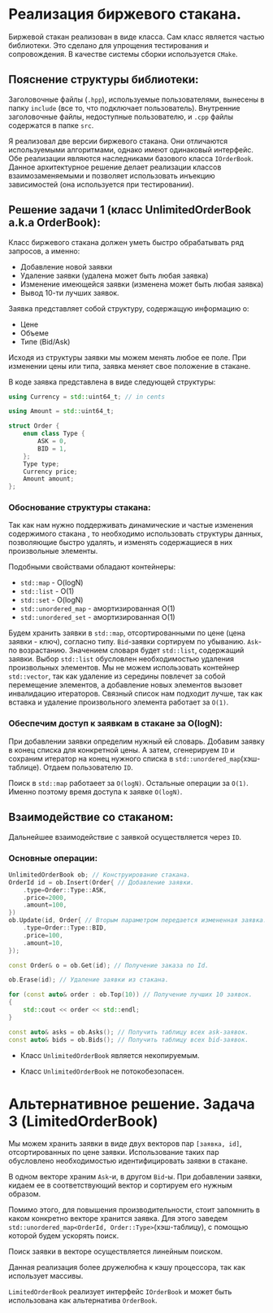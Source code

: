 # Реализация биржевого стакана.

Биржевой стакан реализован в виде класса. Сам класс является частью библиотеки.
Это сделано для упрощения тестирования и сопровождения.
В качестве системы сборки используется ```CMake```.

## Пояснение структуры библиотеки:

Заголовочные файлы (```.hpp```), используемые пользователями, вынесены в
папку ```include``` (все то, что подключает пользователь).
Внутренние заголовочные файлы, недоступные пользователю, и ```.cpp``` файлы
содержатся в папке ```src```.

Я реализовал две версии биржевого стакана. Они отличаются используемыми
алгоритмами, однако имеют одинаковый интерфейс.
Обе реализации являются
наследниками базового класса  ```IOrderBook```. Данное архитектурное решение
делает реализации классов взаимозаменяемыми и позволяет использовать инъекцию
зависимостей (она используется при тестировании).

## Решение задачи 1 (класс UnlimitedOrderBook a.k.a OrderBook):

Класс биржевого стакана должен уметь быстро обрабатывать ряд запросов, а именно:

* Добавление новой заявки
* Удаление заявки (удалена может быть любая заявка)
* Изменение имеющейся заявки (изменена может быть любая заявка)
* Вывод 10-ти лучших заявок.

Заявка представляет собой структуру, содержащую информацию о:

* Цене
* Объеме
* Типе (Bid/Ask)

Исходя из структуры заявки мы можем менять любое ее поле. При изменении цены или
типа, заявка меняет свое положение в стакане.

В коде заявка представлена в виде следующей структуры:

```c++ 
using Currency = std::uint64_t; // in cents

using Amount = std::uint64_t;

struct Order {
	enum class Type {
		ASK = 0,
		BID = 1,
	};
	Type type;
	Currency price;
	Amount amount;
};
```

### Обоснование структуры стакана:

Так как нам нужно поддерживать динамические и частые изменения содержимого
стакана
, то необходимо использовать структуры данных, позволяющие быстро удалять, и
изменять содержащиеся в них произвольные элементы.

Подобными свойствами обладают контейнеры:

* ```std::map``` - O(logN)
* ```std::list``` - O(1)
* ```std::set``` - O(logN)
* ```std::unordered_map``` - амортизированная O(1)
* ```std::unordered_set``` - амортизированная O(1)

Будем хранить заявки в ```std::map```, отсортированными по цене (цена заявки -
ключ), согласно типу.
```Bid```-заявки сортируем по убыванию. ```Ask```- по возрастанию.
Значением словаря будет ```std::list```, содержащий заявки.
Выбор ```std::list``` обусловлен необходимостью удаления произвольных элементов.
Мы не можем использовать контейнер ```std::vector```, так как удаление из
середины повлечет
за собой перемещение элементов, а добавление новых элементов вызовет инвалидацию
итераторов.
Связный список нам подходит лучше, так как вставка и удаление произвольного
элемента работает за ```O(1)```.

### Обеспечим доступ к заявкам в стакане за O(logN):

При добавлении заявки определим нужный ей словарь. Добавим заявку в конец списка
для конкретной цены. А затем, сгенерируем ```ID``` и сохраним итератор на конец
нужного списка
в ```std::unordered_map```(хэш-таблице). Отдаем пользователю ```ID```.

Поиск в ```std::map``` работаеет за ```O(logN)```. Остальные операции
за ```O(1)```.
Именно поэтому время доступа к заявке ```O(logN)```.

## Взаимодействие со стаканом:

Дальнейшее взаимодействие с заявкой осуществляется через ```ID```.

### Основные операции:

```cpp
UnlimitedOrderBook ob; // Конструирование стакана.
OrderId id = ob.Insert(Order{ // Добавление заявки.
	.type=Order::Type::ASK,
	.price=2000,
	.amount=100,
})
ob.Update(id, Order{ // Вторым параметром передается измененная заявка.
	.type=Order::Type::BID,
	.price=100,
	.amount=10,
});

const Order& o = ob.Get(id); // Получение заказа по Id.

ob.Erase(id); // Удаление заявки из стакана.

for (const auto& order : ob.Top(10)) // Получение лучших 10 заявок.
{
	std::cout << order << std::endl; 
}

const auto& asks = ob.Asks(); // Получить таблицу всех ask-заявок.
const auto& bids = ob.Bids(); // Получить таблицу всех bid-заявок.
```

* Класс ```UnlimitedOrderBook``` является некопируемым.

* Класс ```UnlimitedOrderBook``` не потокобезопасен.

# Альтернативное решение. Задача 3 (LimitedOrderBook)

Мы можем хранить заявки в виде двух векторов пар ```[заявка, id]```,
отсортированных по цене заявки. Использование таких пар обусловлено
необходимостью идентифицировать заявки в стакане.

В одном векторе храним ```Ask```-и, в другом ```Bid```-ы. При добавлении заявки,
кидаем ее в соответствующий вектор и сортируем его нужным образом.

Помимо этого, для повышения производительности, стоит запомнить в каком
конкретно векторе хранится заявка. Для этого
заведем ```std::unordered_map<OrderId, Order::Type>```(хэш-таблицу), с помощью
которой будем ускорять поиск.

Поиск заявки в векторе осуществляется линейным поиском.

Данная реализация более дружелюбна к кэшу процессора, так как использует
массивы.

```LimitedOrderBook``` реализует интерфейс ```IOrderBook``` и может быть
использована как альтернатива ```OrderBook```.

